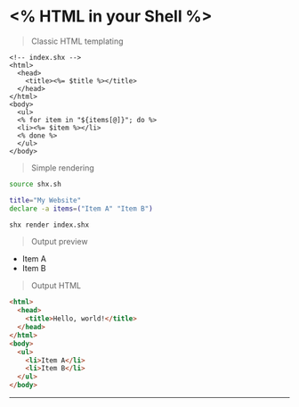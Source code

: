 # <% HTML in your Shell %>

> Classic HTML templating

```erb
<!-- index.shx -->
<html>
  <head>
    <title><%= $title %></title>
  </head>
</html>
<body>
  <ul>
  <% for item in "${items[@]}"; do %>
  <li><%= $item %></li>
  <% done %>
  </ul>
</body>
```

> Simple rendering

```sh
source shx.sh

title="My Website"
declare -a items=("Item A" "Item B")

shx render index.shx
```

> Output preview

 - Item A
 - Item B

> Output HTML

```html
<html>
  <head>
    <title>Hello, world!</title>
  </head>
</html>
<body>
  <ul>
    <li>Item A</li>
    <li>Item B</li>
  </ul>
</body>
```

---
